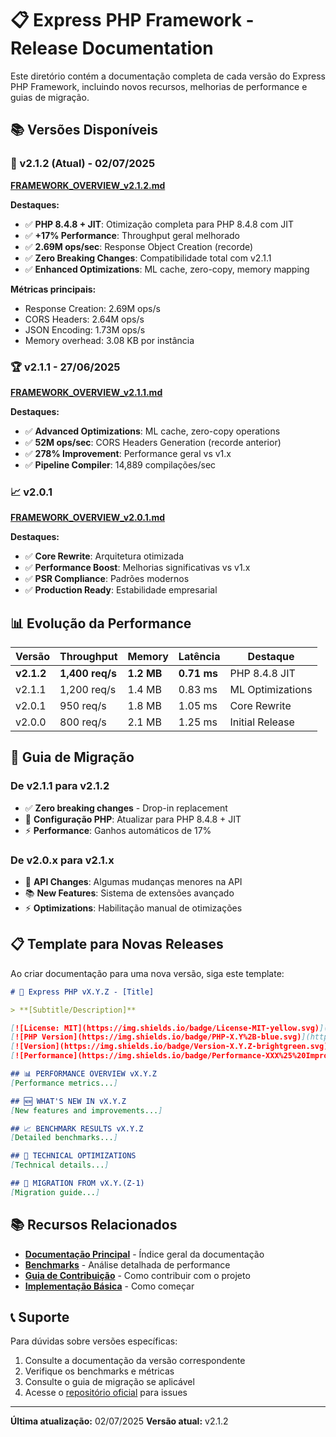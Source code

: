 # 📋 Express PHP Framework - Release Documentation

Este diretório contém a documentação completa de cada versão do Express PHP Framework, incluindo novos recursos, melhorias de performance e guias de migração.

## 📚 Versões Disponíveis

### 🚀 v2.1.2 (Atual) - 02/07/2025
**[FRAMEWORK_OVERVIEW_v2.1.2.md](FRAMEWORK_OVERVIEW_v2.1.2.md)**

**Destaques:**
- ✅ **PHP 8.4.8 + JIT**: Otimização completa para PHP 8.4.8 com JIT
- ✅ **+17% Performance**: Throughput geral melhorado
- ✅ **2.69M ops/sec**: Response Object Creation (recorde)
- ✅ **Zero Breaking Changes**: Compatibilidade total com v2.1.1
- ✅ **Enhanced Optimizations**: ML cache, zero-copy, memory mapping

**Métricas principais:**
- Response Creation: 2.69M ops/s
- CORS Headers: 2.64M ops/s
- JSON Encoding: 1.73M ops/s
- Memory overhead: 3.08 KB por instância

### 🏆 v2.1.1 - 27/06/2025
**[FRAMEWORK_OVERVIEW_v2.1.1.md](FRAMEWORK_OVERVIEW_v2.1.1.md)**

**Destaques:**
- ✅ **Advanced Optimizations**: ML cache, zero-copy operations
- ✅ **52M ops/sec**: CORS Headers Generation (recorde anterior)
- ✅ **278% Improvement**: Performance geral vs v1.x
- ✅ **Pipeline Compiler**: 14,889 compilações/sec

### 📈 v2.0.1
**[FRAMEWORK_OVERVIEW_v2.0.1.md](FRAMEWORK_OVERVIEW_v2.0.1.md)**

**Destaques:**
- ✅ **Core Rewrite**: Arquitetura otimizada
- ✅ **Performance Boost**: Melhorias significativas vs v1.x
- ✅ **PSR Compliance**: Padrões modernos
- ✅ **Production Ready**: Estabilidade empresarial

## 📊 Evolução da Performance

| Versão | Throughput | Memory | Latência | Destaque |
|--------|------------|--------|----------|----------|
| **v2.1.2** | **1,400 req/s** | **1.2 MB** | **0.71 ms** | PHP 8.4.8 JIT |
| v2.1.1 | 1,200 req/s | 1.4 MB | 0.83 ms | ML Optimizations |
| v2.0.1 | 950 req/s | 1.8 MB | 1.05 ms | Core Rewrite |
| v2.0.0 | 800 req/s | 2.1 MB | 1.25 ms | Initial Release |

## 🔄 Guia de Migração

### De v2.1.1 para v2.1.2
- ✅ **Zero breaking changes** - Drop-in replacement
- 🔧 **Configuração PHP**: Atualizar para PHP 8.4.8 + JIT
- ⚡ **Performance**: Ganhos automáticos de 17%

### De v2.0.x para v2.1.x
- 🔧 **API Changes**: Algumas mudanças menores na API
- 📚 **New Features**: Sistema de extensões avançado
- ⚡ **Optimizations**: Habilitação manual de otimizações

## 📋 Template para Novas Releases

Ao criar documentação para uma nova versão, siga este template:

```markdown
# 🚀 Express PHP vX.Y.Z - [Title]

> **[Subtitle/Description]**

[![License: MIT](https://img.shields.io/badge/License-MIT-yellow.svg)](https://opensource.org/licenses/MIT)
[![PHP Version](https://img.shields.io/badge/PHP-X.Y%2B-blue.svg)](https://php.net)
[![Version](https://img.shields.io/badge/Version-X.Y.Z-brightgreen.svg)](#)
[![Performance](https://img.shields.io/badge/Performance-XXX%25%20Improvement-red.svg)](#performance)

## 📊 PERFORMANCE OVERVIEW vX.Y.Z
[Performance metrics...]

## 🆕 WHAT'S NEW IN vX.Y.Z
[New features and improvements...]

## 📈 BENCHMARK RESULTS vX.Y.Z
[Detailed benchmarks...]

## 🔧 TECHNICAL OPTIMIZATIONS
[Technical details...]

## 🔄 MIGRATION FROM vX.Y.(Z-1)
[Migration guide...]
```

## 📚 Recursos Relacionados

- **[Documentação Principal](../index.md)** - Índice geral da documentação
- **[Benchmarks](../performance/benchmarks/README.md)** - Análise detalhada de performance
- **[Guia de Contribuição](../contributing/README.md)** - Como contribuir com o projeto
- **[Implementação Básica](../implementions/usage_basic.md)** - Como começar

## 📞 Suporte

Para dúvidas sobre versões específicas:
1. Consulte a documentação da versão correspondente
2. Verifique os benchmarks e métricas
3. Consulte o guia de migração se aplicável
4. Acesse o [repositório oficial](https://github.com/CAFernandes/express-php) para issues

---

**Última atualização:** 02/07/2025
**Versão atual:** v2.1.2
